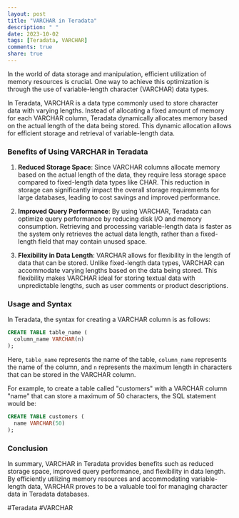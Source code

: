 ```yaml
---
layout: post
title: "VARCHAR in Teradata"
description: " "
date: 2023-10-02
tags: [Teradata, VARCHAR]
comments: true
share: true
---
```


In the world of data storage and manipulation, efficient utilization of memory resources is crucial. One way to achieve this optimization is through the use of variable-length character (VARCHAR) data types.

In Teradata, VARCHAR is a data type commonly used to store character data with varying lengths. Instead of allocating a fixed amount of memory for each VARCHAR column, Teradata dynamically allocates memory based on the actual length of the data being stored. This dynamic allocation allows for efficient storage and retrieval of variable-length data.

### Benefits of Using VARCHAR in Teradata

1. **Reduced Storage Space**: Since VARCHAR columns allocate memory based on the actual length of the data, they require less storage space compared to fixed-length data types like CHAR. This reduction in storage can significantly impact the overall storage requirements for large databases, leading to cost savings and improved performance.

2. **Improved Query Performance**: By using VARCHAR, Teradata can optimize query performance by reducing disk I/O and memory consumption. Retrieving and processing variable-length data is faster as the system only retrieves the actual data length, rather than a fixed-length field that may contain unused space.

3. **Flexibility in Data Length**: VARCHAR allows for flexibility in the length of data that can be stored. Unlike fixed-length data types, VARCHAR can accommodate varying lengths based on the data being stored. This flexibility makes VARCHAR ideal for storing textual data with unpredictable lengths, such as user comments or product descriptions.

### Usage and Syntax

In Teradata, the syntax for creating a VARCHAR column is as follows:

```sql
CREATE TABLE table_name (
  column_name VARCHAR(n)
);
```

Here, `table_name` represents the name of the table, `column_name` represents the name of the column, and `n` represents the maximum length in characters that can be stored in the VARCHAR column.

For example, to create a table called "customers" with a VARCHAR column "name" that can store a maximum of 50 characters, the SQL statement would be:

```sql
CREATE TABLE customers (
  name VARCHAR(50)
);
```

### Conclusion

In summary, VARCHAR in Teradata provides benefits such as reduced storage space, improved query performance, and flexibility in data length. By efficiently utilizing memory resources and accommodating variable-length data, VARCHAR proves to be a valuable tool for managing character data in Teradata databases.

#Teradata #VARCHAR